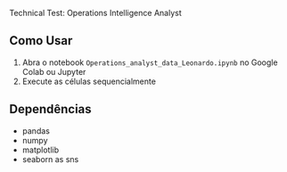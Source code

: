 Technical Test: Operations Intelligence Analyst

## Como Usar
1. Abra o notebook `Operations_analyst_data_Leonardo.ipynb` no Google Colab ou Jupyter
2. Execute as células sequencialmente

## Dependências
- pandas
- numpy
- matplotlib
- seaborn as sns
